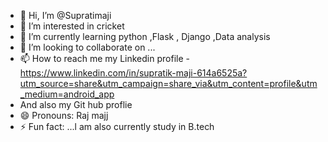 - 👋 Hi, I’m @Supratimaji
- 👀 I’m interested in cricket 
- 🌱 I’m currently learning python ,Flask , Django ,Data analysis 
- 💞️ I’m looking to collaborate on ...
- 📫 How to reach me my Linkedin profile  - https://www.linkedin.com/in/supratik-maji-614a6525a?utm_source=share&utm_campaign=share_via&utm_content=profile&utm_medium=android_app
-    And also my Git hub proflie 
- 😄 Pronouns: Raj majj
- ⚡ Fun fact: ...l am also currently study in B.tech 

<!---
Supratimaji/Supratimaji is a ✨ special ✨ repository because its `README.md` (this file) appears on your GitHub profile.
You can click the Preview link to take a look at your changes.
--->
